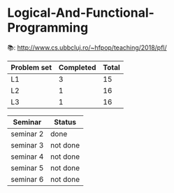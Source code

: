 # Logical-And-Functional-Programming

📚: http://www.cs.ubbcluj.ro/~hfpop/teaching/2018/pfl/

| Problem set | Completed | Total |
| --- | --- | --- |
| L1 | 3 | 15 |
| L2 | 1 | 16 |
| L3 | 1 | 16 |

| Seminar | Status |
| ---- | ---- |
| seminar 2 | done |
| seminar 3 | not done |
| seminar 4 | not done |
| seminar 5 | not done |
| seminar 6 | not done |
